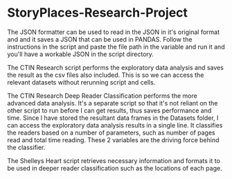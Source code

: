 # StoryPlaces-Research-Project

The JSON formatter can be used to read in the JSON in it's original format and and it saves a JSON that can be used in PANDAS. Follow the instructions in the script and paste the file path in the variable and run it and you'll have a workable JSON in the script directory.

The CTIN Research script performs the exploratory data analysis and saves the result as the csv files also included. This is so we can access the relevant datasets without rerunning script and cells.

The CTIN Research Deep Reader Classification performs the more advanced data analysis. It's a separate script so that it's not reliant on the other script to run before I can get results, thus saves performance and time. Since I have stored the resultant data frames in the Datasets folder, I can access the exploratory data analysis results in a single line. It classifies the readers based on a number of parameters, such as number of pages read and total time reading. These 2 variables are the driving force behind the classifier.

The Shelleys Heart script retrieves necessary information and formats it to be used in deeper reader classification such as the locations of each page.
